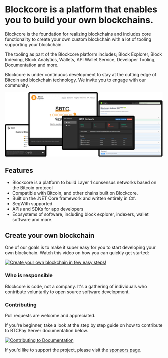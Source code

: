 # Blockcore is a platform that enables you to build your own blockchains.

Blockcore is the foundation for realizing blockchains and includes core functionality to create your own custom blockchain with a lot of tooling supporting your blockchain.

The tooling as part of the Blockcore platform includes; Block Explorer, Block Indexing, Block Analytics, Wallets, API Wallet Service, Developer Tooling, Documentation and more.

Blockcore is under continuous development to stay at the cutting edge of Bitcoin and blockchain technology. We invite you to engage with our community.

![](./img/BlockcoreScreenshots.png)

## Features

* Blockcore is a platform to build Layer 1 consensus networks based on the Bitcoin protocol
* Compatible with Bitcoin, and other chains built on Blockcore.
* Built on the .NET Core framework and written entirely in C#.
* SegWith supported
* APIs and SDKs for app developers
* Ecosystems of software, including block explorer, indexers, wallet software and more.

## Create your own blockchain

One of our goals is to make it super easy for you to start developing your own blockchain. Watch this video on how you can quickly get started:

[![Create your own blockchain in few easy steps!](https://img.youtube.com/vi/cChDtZ1zllg/mqdefault.jpg)](https://www.youtube.com/watch?v=cChDtZ1zllg "Create your own blockchain in few easy steps!")

### Who is responsible

Blockcore is code, not a company. It's a gathering of individuals who contribute voluntarily to open source software development.

### Contributing

Pull requests are welcome and appreciated.

If you're beginner, take a look at the step by step guide on how to contribute to BTCPay Server documentation below.

[![Contributing to Documentation](https://img.youtube.com/vi/bSDROcdSSWw/mqdefault.jpg)](https://www.youtube.com/watch?v=bSDROcdSSWw "How BTCPay Server Works")

If you'd like to support the project, please visit the [sponsors page](https://www.blockcore.net/sponsors).
